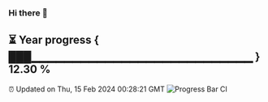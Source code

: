 ### Hi there 👋
⏳ Year progress { ███▁▁▁▁▁▁▁▁▁▁▁▁▁▁▁▁▁▁▁▁▁▁▁▁▁▁▁ } 12.30 %
---
⏰ Updated on Thu, 15 Feb 2024 00:28:21 GMT
![Progress Bar CI](https://github.com/Moyi321/Moyi321/workflows/Progress%20Bar%20CI/badge.svg)
